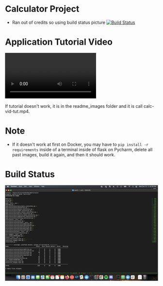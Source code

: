 # Calculator Project
+ Ran out of credits so using build status picture
[![Build Status](https://app.travis-ci.com/ccorprew22/calc2.svg?branch=static)](https://app.travis-ci.com/ccorprew22/calc2)

# Application Tutorial Video
![Tutorial](https://user-images.githubusercontent.com/43766100/146308100-303cd5de-2aa3-436c-af36-881da41d8dec.mp4)

If tutorial doesn't work, it is in the readme_images folder and it is call calc-vid-tut.mp4.

# Note
+ If it doesn't work at first on Docker, you may have to `pip install -r requirements` inside of a terminal inside of flask on Pycharm, delete all past images, build it again, and then it should work.

# Build Status
![Build](readme_images/pytest-coverage.png)
